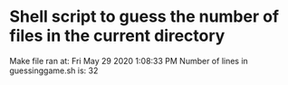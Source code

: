 # Shell script to guess the number of files in the current directory
Make file ran at: Fri May 29 2020 1:08:33 PM
Number of lines in guessinggame.sh is: 32
